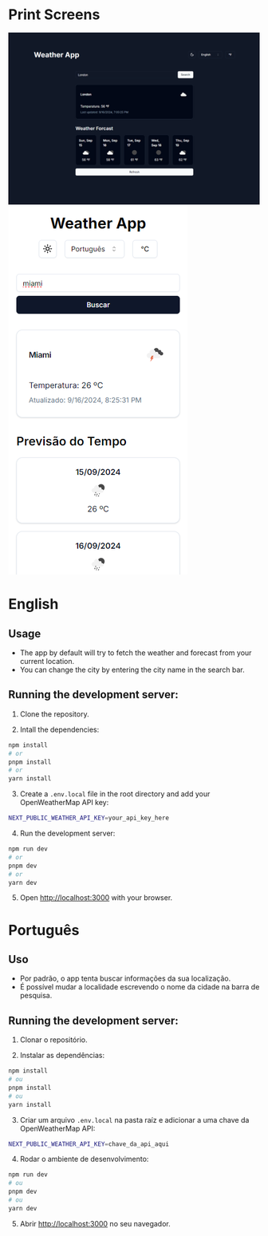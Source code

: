 # Print Screens

![Dark themed app with the weather forecast for London](images/forecast_london.png)
![Light themed app with the weather forecast for Miami](images/mobile_forecast_miami.png)

# English

## Usage

- The app by default will try to fetch the weather and forecast from your current location.
- You can change the city by entering the city name in the search bar.

## Running the development server:

1. Clone the repository.

2. Intall the dependencies:

```bash
npm install
# or
pnpm install
# or
yarn install
```

3. Create a `.env.local` file in the root directory and add your OpenWeatherMap API key:

```bash
NEXT_PUBLIC_WEATHER_API_KEY=your_api_key_here
```

4. Run the development server:

```bash
npm run dev
# or
pnpm dev
# or
yarn dev
```

5. Open [http://localhost:3000](http://localhost:3000) with your browser.

# Português

## Uso

- Por padrão, o app tenta buscar informações da sua localização.
- É possível mudar a localidade escrevendo o nome da cidade na barra de pesquisa.

## Running the development server:

1. Clonar o repositório.

2. Instalar as dependências:

```bash
npm install
# ou
pnpm install
# ou
yarn install
```

3. Criar um arquivo `.env.local` na pasta raíz e adicionar a uma chave da OpenWeatherMap API:

```bash
NEXT_PUBLIC_WEATHER_API_KEY=chave_da_api_aqui
```

4. Rodar o ambiente de desenvolvimento:

```bash
npm run dev
# ou
pnpm dev
# ou
yarn dev
```

5. Abrir [http://localhost:3000](http://localhost:3000) no seu navegador.

